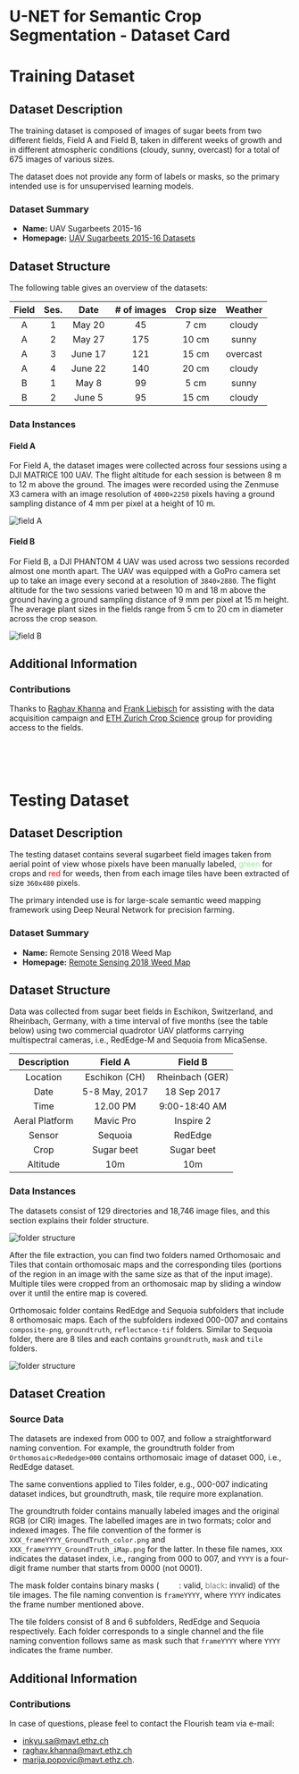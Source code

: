 ﻿U-NET for Semantic Crop Segmentation - Dataset Card
==============================

# Training Dataset

## Dataset Description
The training dataset is composed of images of sugar beets from two different fields, Field A and Field B, taken in different weeks of growth and in different atmospheric conditions (cloudy, sunny, overcast) for a total of 675 images of various sizes.

The dataset does not provide any form of labels or masks, so the primary intended use is for unsupervised learning models.

### Dataset Summary

- **Name:** UAV Sugarbeets 2015-16
- **Homepage:** [UAV Sugarbeets 2015-16 Datasets](https://www.ipb.uni-bonn.de/data/uav-sugarbeets-2015-16/)

## Dataset Structure

The following table gives an overview of the datasets:

| **Field** | **Ses.** | **Date** | **# of images** | **Crop size** | **Weather** |
|:---------:|:--------:|:--------:|:---------------:|:-------------:|:-----------:|
| A         | 1        | May 20   | 45              | 7 cm          | cloudy      |
| A         | 2        | May 27   | 175             | 10 cm         | sunny       |
| A         | 3        | June 17  | 121             | 15 cm         | overcast    |
| A         | 4        | June 22  | 140             | 20 cm         | cloudy      |
| B         | 1        | May 8    | 99              | 5 cm          | sunny       |
| B         | 2        | June 5   | 95              | 15 cm         | cloudy      |

### Data Instances

#### Field A
For Field A, the dataset images were collected across four sessions using a DJI MATRICE 100 UAV. The flight altitude for each session is between 8 m to 12 m above the ground. The images were recorded using the Zenmuse X3 camera with an image resolution of `4000×2250` pixels having a ground sampling distance of 4 mm per pixel at a height of 10 m.

![field A](https://cdn.albertovalerio.com/datasets/crop_segmentation/dataset/field_A.png)

#### Field B
For Field B, a DJI PHANTOM 4 UAV was used across two sessions recorded almost one month apart. The UAV was equipped with a GoPro camera set up to take an image every second at a resolution of `3840×2880`. The flight altitude for the two sessions varied between 10 m and 18 m above the ground having a ground sampling distance of 9 mm per pixel at 15 m height. The average plant sizes in the fields range from 5 cm to 20 cm in diameter across the crop season.

![field B](https://cdn.albertovalerio.com/datasets/crop_segmentation/dataset/field_B.png)

## Additional Information

### Contributions
Thanks to [Raghav Khanna](https://scholar.google.com/citations?user=1faSRIkAAAAJ) and [Frank Liebisch](https://scholar.google.com/citations?user=oYY_g2YAAAAJ) for assisting with the data acquisition campaign and [ETH Zurich Crop Science](https://kp.ethz.ch/) group for providing access to the fields.


</br>
</br>
</br>

# Testing Dataset

## Dataset Description
The testing dataset contains several sugarbeet field images taken from aerial point of view whose pixels have been manually labeled, <span style="color:lightgreen">green</span> for crops and <span style="color:red">red</span> for weeds, then from each image tiles have been extracted of size `360x480` pixels.

The primary intended use is for large-scale semantic weed mapping framework using Deep Neural Network for precision farming.

### Dataset Summary

- **Name:** Remote Sensing 2018 Weed Map
- **Homepage:** [Remote Sensing 2018 Weed Map](https://projects.asl.ethz.ch/datasets/doku.php?id=weedmap:remotesensing2018weedmap)

## Dataset Structure

Data was collected from sugar beet fields in Eschikon, Switzerland, and Rheinbach, Germany, with a time interval of five months (see the table below) using two commercial quadrotor UAV platforms carrying multispectral cameras, i.e., RedEdge-M and Sequoia from MicaSense.

| **Description** |  **Field A**  |   **Field B**   |
|:---------------:|:-------------:|:---------------:|
| Location        | Eschikon (CH) | Rheinbach (GER) |
| Date            | 5-8 May, 2017 | 18 Sep 2017     |
| Time            | 12.00 PM      | 9:00-18:40 AM   |
| Aeral Platform  | Mavic Pro     | Inspire 2       |
| Sensor          | Sequoia       | RedEdge         |
| Crop            | Sugar beet    | Sugar beet      |
| Altitude        | 10m           | 10m             |

### Data Instances

The datasets consist of 129 directories and 18,746 image files, and this section explains their folder structure.

![folder structure](https://cdn.albertovalerio.com/datasets/crop_segmentation/dataset/folderstructure.png)

After the file extraction, you can find two folders named Orthomosaic and Tiles that contain orthomosaic maps and the corresponding tiles (portions of the region in an image with the same size as that of the input image). Multiple tiles were cropped from an orthomosaic map by sliding a window over it until the entire map is covered.

Orthomosaic folder contains RedEdge and Sequoia subfolders that include 8 orthomosaic maps. Each of the subfolders indexed 000-007 and contains `composite-png`, `groundtruth`, `reflectance-tif` folders. Similar to Sequoia folder, there are 8 tiles and each contains `groundtruth`, `mask` and `tile` folders.

![folder structure](https://cdn.albertovalerio.com/datasets/crop_segmentation/dataset/weedmap.jpg)

## Dataset Creation

### Source Data

The datasets are indexed from 000 to 007, and follow a straightforward naming convention. For example, the groundtruth folder from `Orthomosaic>Rededge>000` contains orthomosaic image of dataset 000, i.e., RedEdge dataset.

The same conventions applied to Tiles folder, e.g., 000-007 indicating dataset indices, but groundtruth, mask, tile require more explanation.

The groundtruth folder contains manually labeled images and the original RGB (or CIR) images. The labelled images are in two formats; color and indexed images. The file convention of the former is `XXX_frameYYYY_GroundTruth_color.png` and `XXX_frameYYYY_GroundTruth_iMap.png` for the latter. In these file names, `XXX` indicates the dataset index, i.e., ranging from 000 to 007, and `YYYY` is a four-digit frame number that starts from 0000 (not 0001).

The mask folder contains binary masks (<span style="color:white">white</span>: valid, <span style="color:gray">black</span>: invalid) of the tile images. The file naming convention is `frameYYYY`, where `YYYY` indicates the frame number mentioned above.

The tile folders consist of 8 and 6 subfolders, RedEdge and Sequoia respectively. Each folder corresponds to a single channel and the file naming convention follows same as mask such that `frameYYYY` where `YYYY` indicates the frame number.

## Additional Information

### Contributions
In case of questions, please feel to contact the Flourish team via e-mail:
 - inkyu.sa@mavt.ethz.ch
 - raghav.khanna@mavt.ethz.ch
 - marija.popovic@mavt.ethz.ch.